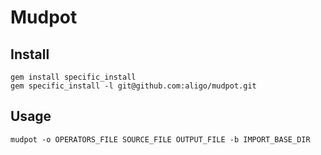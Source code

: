 # Mudpot

## Install

```
gem install specific_install
gem specific_install -l git@github.com:aligo/mudpot.git

```

## Usage

```
mudpot -o OPERATORS_FILE SOURCE_FILE OUTPUT_FILE -b IMPORT_BASE_DIR

```